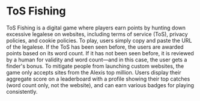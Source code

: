 # ToS Fishing

ToS Fishing is a digital game where players earn points by hunting down excessive legalese on websites, including terms of service (ToS), privacy policies, and cookie policies. To play, users simply copy and paste the URL of the legalese. If the ToS has been seen before, the users are awarded points based on its word count. If it has not been seen before, it is reviewed by a human for validity and word count—and in this case, the user gets a finder's bonus. To mitigate people from launching custom websites, the game only accepts sites from the Alexis top million. Users display their aggregate score on a leaderboard with a profile showing their top catches (word count only, not the website), and can earn various badges for playing consistently.

